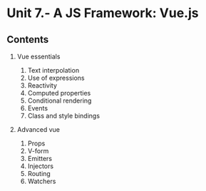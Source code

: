 #  Unit 7.- A JS Framework: Vue.js

## Contents
1. Vue essentials
    1. Text interpolation
    2. Use of expressions
    3. Reactivity
    4. Computed properties
    5. Conditional rendering
    6. Events
    7. Class and style bindings

2. Advanced vue
    1. Props
    2. V-form
    3. Emitters
    4. Injectors
    5. Routing
    6. Watchers